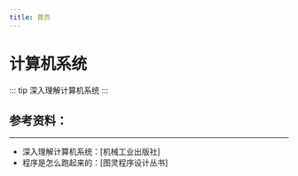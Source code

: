 ```yaml
---
title: 首页
---
```


# 计算机系统

::: tip 
深入理解计算机系统
:::

## 参考资料：

***

- 深入理解计算机系统：[机械工业出版社]
- 程序是怎么跑起来的：[图灵程序设计丛书]


 